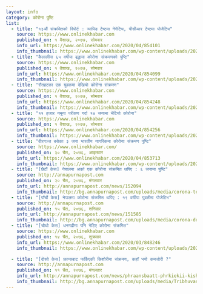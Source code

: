 ```yaml
---
layout: info
category: कोरोना पुष्टि
list:
  - title: "१३औं संक्रमितको रिपोर्ट : र्‍यापिड टेष्टमा नेगेटिभ, पीसीआर टेष्टमा पोजेटिभ"
    source: https://www.onlinekhabar.com
    published_on: १ वैशाख, २०७७, सोमवार
    info_url: https://www.onlinekhabar.com/2020/04/854101
    info_thumbnail: https://www.onlinekhabar.com/wp-content/uploads/2020/04/Old-Woman-Kovid-19-Positive-New.jpg
  - title: "कैलालीमा ६५ वर्षीया बृद्धामा कोरोना संक्रमणको पुष्टि"
    source: https://www.onlinekhabar.com
    published_on: १ वैशाख, २०७७, सोमवार
    info_url: https://www.onlinekhabar.com/2020/04/854099
    info_thumbnail: https://www.onlinekhabar.com/wp-content/uploads/2020/03/Corona-test-5.jpg
  - title: "रौतहटका एक युवकमा देखियो कोरोना संक्रमण"
    source: https://www.onlinekhabar.com
    published_on: १ वैशाख, २०७७, सोमवार
    info_url: https://www.onlinekhabar.com/2020/04/854248
    info_thumbnail: https://www.onlinekhabar.com/wp-content/uploads/2020/04/Rautahat-corona.jpg
  - title: "११ हजार नमूना परीक्षण गर्दा १४ जनामा भेटियो कोरोना"
    source: https://www.onlinekhabar.com
    published_on: १ वैशाख, २०७७, सोमवार
    info_url: https://www.onlinekhabar.com/2020/04/854256
    info_thumbnail: https://www.onlinekhabar.com/wp-content/uploads/2020/04/Rapid-Corona-Test.jpg
  - title: "वीरगञ्ज बसेका ३ जना भारतीय नागरिकमा कोरोना संक्रमण पुष्टि"
    source: https://www.onlinekhabar.com/
    published_on: ३० चैत, २०७६, आइतवार
    info_url: https://www.onlinekhabar.com/2020/04/853713
    info_thumbnail: https://www.onlinekhabar.com/wp-content/uploads/2020/03/Corona-test-5.jpg
  - title: "[छैटौं केस] नेपालमा अर्का एक कोरोना संक्रमित थपिए : ६ जनामा पुष्टि"
    source: http://annapurnapost.com
    published_on: २० चैत, २०७६, मंगलवार
    info_url: http://annapurnapost.com/news/152094
    info_thumbnail: http://bg.annapurnapost.com/uploads/media/corona-test_20200331065452.jpg
  - title: "[पाँचौं केस] नेपालमा कोरोना संक्रमित थपिए : १९ वर्षीया युवतीमा पोजेटिभ"
    source: http://annapurnapost.com
    published_on: १५ चैत, २०७६, शनिवार
    info_url: http://annapurnapost.com/news/151585
    info_thumbnail: http://bg.annapurnapost.com/uploads/media/corona-dolpa_20200325133822.jpg
  - title: "[चौथो केस] धनगढीमा पनि भेटिए कोरोना संक्रमित"
    source: https://www.onlinekhabar.com
    published_on: १४ चैत, २०७६, शुक्रवार
    info_url: https://www.onlinekhabar.com/2020/03/848246
    info_thumbnail: https://www.onlinekhabar.com/wp-content/uploads/2020/03/COVID-19-1.jpg

  - title: "[दोस्रो केस] फ्रान्सबाट फर्किएकी किशोरीमा संक्रमण, कहाँ भयो कमजोरी ?"
    source: http://annapurnapost.com
    published_on: ११ चैत, २०७६, मंगलवार
    info_url: http://annapurnapost.com/news/phraansbaatt-phrkiekii-kishoriimaa-snkrmnn-khaan-bhyo-kmjorii-151118
    info_thumbnail: http://bg.annapurnapost.com/uploads/media/Tribhuvan-International-Airport-TIA_20200323062432.jpg
---
```


